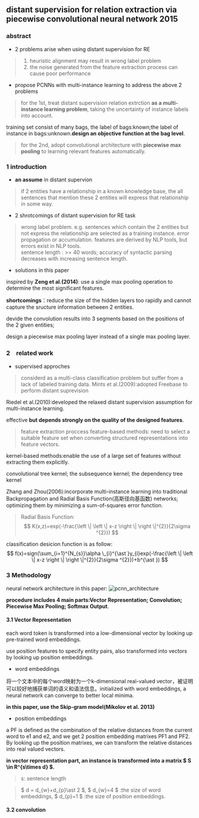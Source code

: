 ## distant supervision for relation extraction via piecewise convolutional neural network 2015
### abstract
+ 2 problems arise when using distant supervision for RE
> 1. heuristic alignment may result in wrong label problem
> 2. the noise generated from the feature extraction process can cause poor performance
+ propose PCNNs with multi-instance learning to address the above 2 problems
> for the 1st, treat distant supervision relation extrction **as a multi-instance learning problem**, taking the uncertainty of instance labels into account.

training set consist of many bags, the label of bags:known;the label of instance in bags:unknown.**design an objective function at the bag level**.

> for the 2nd, adopt convolutional architecture with **piecewise max pooling** to learning relevant features automatically.
### 1 introduction
+ **an assume** in distant supervion
> if 2 entities have a relationship in a known knowledge base, the all sentences that mention these 2 entities will express that relationship in some way.
+ 2 shrotcomings of distant supervision for RE task 
> wrong label problem. e.g. sentences which contain the 2 entities but not express the relationship are selected as a training instance.
> error propagation or accumulation. features are derived by NLP tools, but errors exist in NLP tools.<br>
  sentence length : >= 40 words; accuracy of syntactic parsing decreases with increasing sentence length.
 + solutions in this paper
 
 inspired by **Zeng et al.(2014)**: use a single max pooling operation to determine the most significant features.
 
 **shortcomings**：reduce the size of the hidden layers too rapidly and cannot capture the sructure information between 2 entities.
 
 devide the convolution results into 3 segments based on the positions of the 2 given entities; 
 
 design a piecewise max pooling layer instead of a single max pooling layer.
 
 ### 2　related work
 + supervised approches
 > considerd as a multi-class classification problem but suffer from a lack of labeled training data.
 Mints et al.(2009):adopted Freebase to perform distant suprevision
 
 Riedel et al.(2010):developed the relaxed distant supervision assumption for multi-instance learning.
 
 effective **but depends strongly on the quality of the designed features**.
 > feature extraction proccess
feature-based methods: need to select a suitable feature set when converting structured representations into feature vectors.

kernel-based methods:enable the use of a large set of features without extracting them explicitly.

convolutional tree kernel; the subsequence kernel; the dependency tree kernel

Zhang and Zhou(2006):incorporate multi-instance learning into traditional Backpropagation and Radial Basis Function(高斯径向基函数) networks; optimizing them by minimizing a sum-of-squares error function.
> Radial Basis Function:
$$ K(x,z)=exp(-\frac{\left \| \left \| x-z \right \| \right \|^{2}}{2\sigma ^{2}}) $$

classification desicion function is as follow:
$$ f(x)=sign(\sum_{i=1}^{N_{s}}\alpha \_{i}^{\ast }y_{i}exp(-\frac{\left \| \left \| x-z \right \| \right \|^{2}}{2\sigma ^{2}})+b^{\ast }) $$

### 3 Methodology
neural network architecture in this paper:
![pcnn_architecture]()

**procedure includes 4 main parts:Vector Representation; Convolution; Piecewise Max Pooling; Softmax Output**.
#### 3.1 Vector Representation
each word token is transformed into a low-dimensional vector by looking up pre-trained word embeddings.

use position features to specify entity pairs, also transformed into vectors by looking up position embeddings.
+ word embeddings

将一个文本中的每个word映射为一个k-dimensional real-valued vector，被证明可以较好地捕获单词的语义和语法信息。initialized with word embeddings, a neural network can converge to better local minima.

**in this paper, use the Skip-gram model(Mikolov et al. 2013)**
+ position embeddings

a PF is defined as the combination of the relative distances from the current word to e1 and e2, and we get 2 position embedding matrixes PF1 and PF2. By looking up the position matrixes, we can transform the relative distances into real valued vectors. 

**in vector representation part, an instance is transformed into a matrix $ S \in  R^{s\times d} $.**
> s: sentence length

> $ d = d_{w}+d_{p}\ast 2 $,  $ d_{w}=4 $ :the size of word embeddings, $ d_{p}=1 $ :the size of position embeddings.
#### 3.2 convolution



